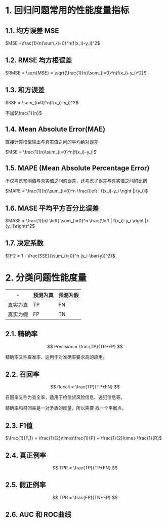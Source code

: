 # 1. 回归问题常用的性能度量指标

## 1.1. 均方误差 MSE

$MSE =\frac{1}{n}\sum_{i=0}^n(f(x_i)-y_i)^2$

## 1.2. RMSE 均方根误差

$RMSE = \sqrt{MSE} = \sqrt{\frac{1}{n}\sum_{i=0}^n(f(x_i)-y_i)^2}$

## 1.3. 和方误差

$SSE = \sum_{i=0}^n(f(x_i)-y_i)^2$

不加$\frac{1}{n}$


## 1.4. Mean Absolute Error(MAE)


直接计算模型输出与真实值之间的平均绝对误差

$MSE = \frac{1}{n}\sum_{i=0}^n|f(x_i)-y_i|$

## 1.5. MAPE (Mean Absolute Percentage Error)

不仅考虑预测值与真实值之间的误差，还考虑了误差与真实值之间的比例

$MAPE = \frac{1}{n}\sum_{i=0}^n \frac{\left | f(x_i)-y_i \right |}{y_i}$

## 1.6. MASE  平均平方百分比误差

$MASE = \frac{1}{n} \left( \sum_{i=0}^n \frac{\left | f(x_i)-y_i \right |}{y_i}\right)^2$

## 1.7. 决定系数

$R^2 = 1 -  \frac{SSE}{\sum_{i=0}^n (y_i-\bar{y})^2}$


# 2. 分类问题性能度量


| -        | 预测为真 | 预测为假 |
| -------- | -------- | -------- |
| 真实为真 | TP       | FN       |
| 真实为假 | FP       | TN       |

## 2.1. 精确率


$$
Precision =  \frac{TP}{TP+FP}
$$

精确率又称查准率，适用于对准确率要求高的应用。

## 2.2. 召回率

$$
Recall = \frac{TP}{TP+FN}
$$

召回率又称为查全率，适用于检信贷风险信息、逃犯信息等。


精确率和召回率是一对矛盾的度量，所以需要 找一个平衡点。

## 2.3. F1值

$\frac{1}{F_1} = \frac{1}{2}\times\frac{1}{P} + \frac{1}{2}\times \frac{1}{R}$

## 2.4. 真正例率

$$
TPR = \frac{TP}{TP+FN}
$$
## 2.5. 假正例率

$$
TPR = \frac{FP}{TN+FP}
$$


## 2.6. AUC 和 ROC曲线

